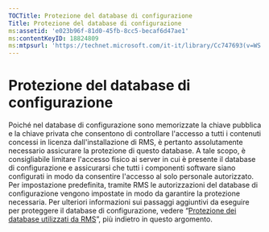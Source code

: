 ```yaml
---
TOCTitle: Protezione del database di configurazione
Title: Protezione del database di configurazione
ms:assetid: 'e023b96f-81d0-45fb-8cc5-becaf6d47ae1'
ms:contentKeyID: 18824809
ms:mtpsurl: 'https://technet.microsoft.com/it-it/library/Cc747693(v=WS.10)'
---
```


Protezione del database di configurazione
=========================================

Poiché nel database di configurazione sono memorizzate la chiave pubblica e la chiave privata che consentono di controllare l'accesso a tutti i contenuti concessi in licenza dall'installazione di RMS, è pertanto assolutamente necessario assicurare la protezione di questo database. A tale scopo, è consigliabile limitare l'accesso fisico ai server in cui è presente il database di configurazione e assicurarsi che tutti i componenti software siano configurati in modo da consentire l'accesso al solo personale autorizzato. Per impostazione predefinita, tramite RMS le autorizzazioni del database di configurazione vengono impostate in modo da garantire la protezione necessaria. Per ulteriori informazioni sui passaggi aggiuntivi da eseguire per proteggere il database di configurazione, vedere “[Protezione dei database utilizzati da RMS](https://technet.microsoft.com/65802f9a-81bc-4398-968a-00c9b1dca2fa)”, più indietro in questo argomento.
